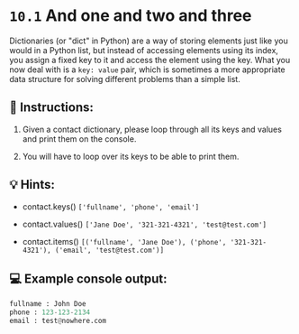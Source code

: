 # `10.1` And one and two and three

Dictionaries (or "dict" in Python) are a way of storing elements just like you would in a Python list, but instead of accessing elements using its index, you assign a fixed key to it and access the element using the key. What you now deal with is a `key: value` pair, which is sometimes a more appropriate data structure for solving different problems than a simple list.

## 📝 Instructions:

1. Given a contact dictionary, please loop through all its keys and values and print them on the console.

2. You will have to loop over its keys to be able to print them.

## 💡 Hints:

- contact.keys()  `['fullname', 'phone', 'email']`

- contact.values()  `['Jane Doe', '321-321-4321', 'test@test.com']`

- contact.items()  `[('fullname', 'Jane Doe'), ('phone', '321-321-4321'), ('email', 'test@test.com')]`

## 💻 Example console output:

```py
fullname : John Doe
phone : 123-123-2134
email : test@nowhere.com
```
